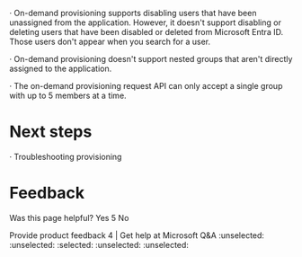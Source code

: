 · On-demand provisioning supports disabling users that have been unassigned from the application. However, it doesn't support disabling or deleting users that have been disabled or deleted from Microsoft Entra ID. Those users don't appear when you search for a user.

· On-demand provisioning doesn't support nested groups that aren't directly assigned to the application.

· The on-demand provisioning request API can only accept a single group with up to 5 members at a time.


# Next steps

· Troubleshooting provisioning


# Feedback

Was this page helpful? Yes 5 No

Provide product feedback 4 | Get help at Microsoft Q&A
:unselected: :unselected: :selected: :unselected: :unselected: